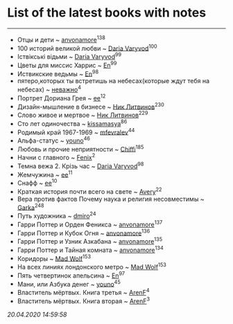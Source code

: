 # List of the latest books with notes
---

* Отцы и дети ~ [anvonamore](users/595/5957175-vkontakte)<sup>138</sup>
* 100 историй великой любви ~ [Daria Varyvod](users/829/829893410524253-facebook)<sup>100</sup>
* Іствікські відьми ~ [Daria Varyvod](users/829/829893410524253-facebook)<sup>99</sup>
* Цветы для миссис Харрис ~ [En](users/333/333646551-vkontakte)<sup>99</sup>
* Иствикские ведьмы ~ [En](users/333/333646551-vkontakte)<sup>98</sup>
* пятеро,которых ты встретишь на небесах(которые ждут тебя на небесах) ~ [неважно](users/145/145522558-vkontakte)<sup>4</sup>
* Портрет Дориана Грея ~ [ee](users/219/2195256973544755662-mailru)<sup>12</sup>
* Дизайн-мышление в бизнесе ~ [Ник Литвинов](users/241/241974816-vkontakte)<sup>230</sup>
* Слово живое и мертвое ~ [Ник Литвинов](users/241/241974816-vkontakte)<sup>229</sup>
* Сто лет одиночества ~ [kissamasya](users/684/68439978-vkontakte)<sup>86</sup>
* Родимый край 1967-1969 ~ [mfevralev](users/140/140966150-vkontakte)<sup>44</sup>
* Альфа-статус ~ [youno](users/302/302928912-vkontakte)<sup>46</sup>
* Любовь и прочие неприятности ~ [Chiffi](users/105/105831994080785626680-google)<sup>185</sup>
* Начни с главного ~ [Fenix](users/111/111367585493471720963-google)<sup>2</sup>
* Темна вежа 2. Крізь час ~ [Daria Varyvod](users/829/829893410524253-facebook)<sup>98</sup>
* Жемчужина ~ [ee](users/219/2195256973544755662-mailru)<sup>11</sup>
* Снафф ~ [ee](users/219/2195256973544755662-mailru)<sup>10</sup>
* Краткая история почти всего на свете ~ [Avery](users/567/56734832-yandex)<sup>22</sup>
* Вера против фактов Почему наука и религия несовместимы ~ [Garka](users/115/115753719718250012620-google)<sup>248</sup>
* Путь художника ~ [dmiro](users/571/5714115-vkontakte)<sup>24</sup>
* Гарри Поттер и Орден Феникса ~ [anvonamore](users/595/5957175-vkontakte)<sup>137</sup>
* Гарри Поттер и Кубок Огня ~ [anvonamore](users/595/5957175-vkontakte)<sup>136</sup>
* Гарри Поттер и Узник Азкабана ~ [anvonamore](users/595/5957175-vkontakte)<sup>135</sup>
* Гарри Поттер и Тайная комната ~ [anvonamore](users/595/5957175-vkontakte)<sup>134</sup>
* Коридоры ~ [Mad Wolf](users/947/94738840-vkontakte)<sup>153</sup>
* На всех линиях лондонского метро ~ [Mad Wolf](users/947/94738840-vkontakte)<sup>153</sup>
* Пять четвертинок апельсина ~ [En](users/333/333646551-vkontakte)<sup>97</sup>
* Мани, или Азбука денег ~ [youno](users/302/302928912-vkontakte)<sup>45</sup>
* Властитель мёртвых. Книга третья ~ [ArenF](users/113/113523157-vkontakte)<sup>4</sup>
* Властитель мёртвых. Книга вторая ~ [ArenF](users/113/113523157-vkontakte)<sup>3</sup>


_20.04.2020 14:59:58_
